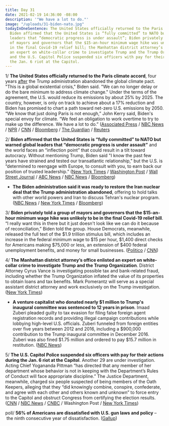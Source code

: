 ```yaml
---
title: Day 31
date: 2021-02-19 14:36:00 -08:00
description: '"We have a lot to do."'
image: "/uploads/31-biden-nato.jpg"
todayInOneSentence: The United States officially returned to the Paris climate accord;
  Biden affirmed that the United States is “fully committed” to NATO but warned global
  leaders that “democratic progress is under assault”; Biden privately told a group
  of mayors and governors that the $15-an-hour minimum wage hike was unlikely to be
  in the final Covid-19 relief bill; the Manhattan district attorney’s office enlisted
  an expert on white-collar crime to investigate Trump and the Trump Organization;
  and the U.S. Capitol Police suspended six officers with pay for their actions during
  the Jan. 6 riot at the Capitol.
---
```


1/ **The United States officially returned to the Paris climate accord**, four years [after](https://whatthefuckjusthappenedtoday.com/2017/05/31/Day-132/#1-trump-will-withdraw-from-the-paris) the Trump administration abandoned the global climate pact. "This is a global existential crisis," Biden said. "We can no longer delay or do the bare minimum to address climate change." Under the terms of the agreement, the U.S. would reduce its emissions by about 25% by 2025. The country, however, is only on track to achieve about a 17% reduction and Biden has promised to chart a path toward net-zero U.S. emissions by 2050. “We know that just doing Paris is not enough,” John Kerry said, Biden's special envoy for climate. “We feel an obligation to work overtime to try to make up the difference. We have a lot to do.” ([Associated Press](https://apnews.com/article/us-return-paris-climate-world-leaders-ee8eb8b6744394ad41e33f94843b6586) / [NBC News](https://www.nbcnews.com/politics/white-house/u-s-rejoins-paris-climate-agreement-now-comes-daunting-part-n1258304) / [NPR](https://www.npr.org/2021/02/19/969387323/u-s-officially-rejoins-paris-agreement-on-climate-change) / [CNN](https://www.cnn.com/2021/02/19/politics/us-rejoins-paris-agreement-biden-administration/index.html) / [Bloomberg](https://www.bloomberg.com/news/articles/2021-02-19/kerry-vows-aggressive-climate-steps-as-u-s-rejoins-paris-accord?srnd=politics-vp&sref=MIBMEEoj) / [The Guardian](https://www.theguardian.com/environment/2021/feb/19/us-official-return-paris-climate-pact) / [Reuters](https://www.reuters.com/article/us-climate-change-usa-idUSKBN2AJ16T)

2/ **Biden affirmed that the United States is “fully committed” to NATO but warned global leaders that “democratic progress is under assault”** and the world faces an “inflection point” that could result in a tilt toward autocracy. Without mentioning Trump, Biden said "I know the past few years have strained and tested our transatlantic relationship," but the U.S. is “determined to reengage with Europe, to consult with you, to earn back our position of trusted leadership.” ([New York Times](https://www.nytimes.com/2021/02/19/world/biden-speech-munich-security-conference.html) / [Washington Post](https://www.washingtonpost.com/politics/biden-to-reassert-us-leadership-in-global-diplomacy-and-welcome-talks-with-iran/2021/02/18/76c6bb2c-724e-11eb-93be-c10813e358a2_story.html) / [Wall Street Journal](https://www.wsj.com/articles/biden-defends-essential-democracy-amid-chinas-rise-at-summits-with-european-allies-11613753396) / [ABC News](https://abcnews.go.com/Politics/biden-acknowledge-democracy-stress-us-restore-place-global/story?id=75982189) / [NBC News](https://www.nbcnews.com/politics/white-house/america-back-biden-seeks-reassure-european-allies-u-s-commitment-n1258358) / [Bloomberg](https://www.bloomberg.com/news/articles/2021-02-19/biden-to-plead-for-democracy-over-autocracy-in-pivot-from-trump?srnd=premium&sref=MIBMEEoj))

* **The Biden administration said it was ready to restore the Iran nuclear deal that the Trump administration abandoned**, offering to hold talks with other world powers and Iran to discuss Tehran's nuclear program. ([NBC News](https://www.nbcnews.com/politics/national-security/biden-administration-says-it-s-ready-nuclear-talks-iran-n1258299) / [New York Times](https://www.nytimes.com/2021/02/18/us/politics/biden-iran-nuclear.html) / [Bloomberg](https://www.bloomberg.com/news/articles/2021-02-19/iran-says-u-s-must-lift-sanctions-before-nuclear-deal-talks?srnd=premium&sref=MIBMEEoj))

3/ **Biden privately told a group of mayors and governors that the $15-an-hour minimum wage hike was unlikely to be in the final Covid-19 relief bill**. “I really want this in there but it just doesn't look like we can do it because of reconciliation,” Biden told the group. House Democrats, meanwhile, released the full text of the $1.9 trillion stimulus bill, which includes an increase in the federal minimum wage to $15 per hour, $1,400 direct checks for Americans making $75,000 or less, an extension of $400 federal unemployment benefits, and money for small businesses. ([Politico](https://www.politico.com/news/2021/02/18/biden-governors-minimum-wage-469898) / [CNN](https://www.cnn.com/2021/02/19/politics/house-covid-minimum-wage-bill/index.html))

4/ **The Manhattan district attorney’s office enlisted an expert on white-collar crime to investigate Trump and the Trump Organization**. District Attorney Cyrus Vance is investigating possible tax and bank-related fraud, including whether the Trump Organization inflated the value of its properties to obtain loans and tax benefits. Mark Pomerantz will serve as a special assistant district attorney and work exclusively on the Trump investigation. ([New York Times](https://www.nytimes.com/2021/02/18/nyregion/trump-investigation-manhattan.html))

* **A venture capitalist who donated nearly $1 million to Trump's inaugural committee was sentenced to 12 years in prison**. Imaad Zuberi pleaded guilty to tax evasion for filing false foreign agent registration records and providing illegal campaign contributions while lobbying high-level U.S. officials. Zuberi funneled from foreign entities over five years between 2012 and 2016, including a $900,000 contribution to the Trump inaugural committee in December 2016. Zuberi was also fined $1.75 million and ordered to pay $15.7 million in restitution. ([NBC News](https://www.nbcnews.com/politics/politics-news/california-investor-who-donated-nearly-1m-trump-inauguration-sentenced-12-n1258303))

5/ **The U.S. Capitol Police suspended six officers with pay for their actions during the Jan. 6 riot at the Capitol**. Another 29 are under investigation. Acting Chief Yogananda Pittman “has directed that any member of her department whose behavior is not in keeping with the Department’s Rules of Conduct will face appropriate discipline.” The Justice Department, meanwhile, charged six people suspected of being members of the Oath Keepers, alleging that they “did knowingly combine, conspire, confederate, and agree with each other and others known and unknown” to force entry to the Capitol and obstruct Congress from certifying the election results. ([CNN](https://www.cnn.com/2021/02/18/politics/capitol-police-officers-suspended/index.html) / [NBC News](https://www.nbcnews.com/news/us-news/six-capitol-police-officers-suspended-alleged-actions-during-capitol-riot-n1258329) / [CNBC](https://www.cnbc.com/2021/02/19/capitol-police-suspends-6-officers-investigates-dozens-more-in-probe-of-jan-6-riot-.html) / Washington Post / [New York Times](https://www.nytimes.com/live/2021/02/19/us/joe-biden-news#suspected-oath-keepers-are-charged-in-a-plot-to-attack-the-capitol))

poll/ **56% of Americans are dissatisfied with U.S. gun laws and policy** – the ninth consecutive year of dissatisfaction. ([Gallup](https://news.gallup.com/poll/329723/americans-remain-largely-dissatisfied-gun-laws.aspx))